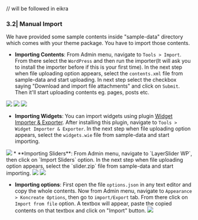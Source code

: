 // will be followed in eikra


### 3.2| Manual Import

We have provided some sample contents inside "sample-data" directory which comes with your theme package. You have to import those contents.

* **Importing Contents**: From Admin menu, navigate to `Tools > Import`. From there select the `WordPress` and then run the importer(It will ask you to install the importer before if this is your first time). In the next step when file uploading option appears, select the `contents.xml` file from sample-data and start uploading. In next step select the checkbox saying "Download and import file attachments" and click on `Submit`. Then it'll start uploading contents eg. pages, posts etc.

<img src="{{ 'assets/images/koncreate_theme/78.jpg' | relative_url }}">

<img src="{{ 'assets/images/koncreate_theme/80.jpg' | relative_url }}">

<img src="{{ 'assets/images/koncreate_theme/81.jpg' | relative_url }}">

* **Importing Widgets**: You can import widgets using plugin <a href="https://wordpress.org/plugins/widget-importer-exporter/">Widget Importer & Exporter</a>. After installing this plugin, navigate to `Tools > Widget Importer & Exporter`. In the next step when file uploading option appears, select the `widgets.wie` file from sample-data and start importing.

<img src="{{ 'assets/images/koncreate_theme/82.jpg' | relative_url }}">
* **Importing Sliders**: From Admin menu, navigate to `LayerSlider WP`, then click on `Import Sliders` option.
  In the next step when file uploading option appears, select the `slider.zip` file from sample-data and start importing.
  <img src="{{ 'assets/images/koncreate_theme/83.jpg' | relative_url }}">
  <img src="{{ 'assets/images/koncreate_theme/84.jpg' | relative_url }}">

* **Importing options**: First open the file `options.json` in any text editor and copy the whole contents.
  Now from Admin menu, navigate to `Appearance > Koncreate Options`, then go to `import/Export` tab.
  From there click on `Import from file` option.
  A textbox will appear, paste the copied contents on that textbox and click on "Import" button.
  <img src="{{ 'assets/images/koncreate_theme/2.jpg' | relative_url }}">



